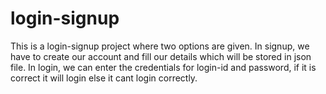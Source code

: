 # login-signup
This is a login-signup project where two options are given. In signup, we have to create our account and fill our details which will be stored in json file. 
In login, we can enter the credentials for login-id and password, if it is correct it will login else it cant login correctly.
